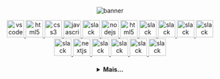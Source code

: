   <p align="center">
    <img src="./banner.png" alt="banner" />
  </p>

  <p align="center">
   <a href="https://code.visualstudio.com/">
      <img src="https://cdn.jsdelivr.net/gh/devicons/devicon/icons/vscode/vscode-original.svg" alt="vscode" width="40" height="40"/>
   </a>
   <a href="https://developer.mozilla.org/pt-BR/docs/Web/HTML">
      <img src="https://cdn.jsdelivr.net/gh/devicons/devicon/icons/html5/html5-plain.svg" alt="html5" width="40" height="40"/>
   </a>
   <a href="https://developer.mozilla.org/pt-BR/docs/Web/CSS">
      <img src="https://cdn.jsdelivr.net/gh/devicons/devicon/icons/css3/css3-plain.svg" alt="css3" width="40" height="40"/>
   </a>
   <a href="https://developer.mozilla.org/en-US/docs/Web/JavaScript">
      <img src="https://cdn.jsdelivr.net/gh/devicons/devicon/icons/javascript/javascript-original.svg" alt="javascript" width="40" height="40"/>
   </a>
   <a href="https://www.typescriptlang.org/">
      <img src="https://cdn.jsdelivr.net/gh/devicons/devicon/icons/typescript/typescript-original.svg" alt="slack" width="40" height="40"/>
   </a>
   <a href="https://nodejs.org">
      <img src="https://cdn.jsdelivr.net/gh/devicons/devicon/icons/nodejs/nodejs-plain.svg" alt="nodejs" width="40" height="40"/>
   </a>
   <a href="https://nestjs.com/">
      <img src="https://cdn.jsdelivr.net/gh/devicons/devicon/icons/nestjs/nestjs-plain.svg" alt="html5" width="40" height="40"/>
   </a>
   <a href="https://graphql.org/">
      <img src="https://cdn.jsdelivr.net/gh/devicons/devicon/icons/graphql/graphql-plain.svg" alt="slack" width="40" height="40"/>
   </a>
   <a href="https://redis.io/">
      <img src="https://cdn.jsdelivr.net/gh/devicons/devicon/icons/redis/redis-original.svg" alt="slack" width="40" height="40"/>
   </a>
   <a href="https://www.postgresql.org/">
      <img src="https://cdn.jsdelivr.net/gh/devicons/devicon/icons/postgresql/postgresql-plain.svg" alt="slack" width="40" height="40"/>
   </a>
   <a href="https://www.mongodb.com/">
      <img src="https://cdn.jsdelivr.net/gh/devicons/devicon/icons/mongodb/mongodb-original.svg" alt="slack" width="40" height="40"/>
   </a>
   <a href="https://pt-br.reactjs.org/">
      <img src="https://cdn.jsdelivr.net/gh/devicons/devicon/icons/react/react-original.svg" alt="slack" width="40" height="40"/>
   </a>
   <a href="https://nextjs.org/">
      <img src="https://cdn.jsdelivr.net/gh/devicons/devicon/icons/nextjs/nextjs-line.svg" alt="nextjs" width="40" height="40"/>
   </a>
   <a href="https://tailwindcss.com/">
      <img src="https://cdn.jsdelivr.net/gh/devicons/devicon/icons/tailwindcss/tailwindcss-plain.svg" alt="slack" width="40" height="40"/>
   </a>
   <a href="https://mui.com/pt/">
      <img src="https://cdn.jsdelivr.net/gh/devicons/devicon/icons/materialui/materialui-original.svg" alt="slack" width="40" height="40"/>
   </a>
   <a href="https://jestjs.io/pt-BR/">
      <img src="https://cdn.jsdelivr.net/gh/devicons/devicon/icons/jest/jest-plain.svg" alt="slack" width="40" height="40"/>
   </a>
   <a href="https://www.linkedin.com/in/lemuel-p-figueira-237860186/">
      <img src="https://cdn.jsdelivr.net/gh/devicons/devicon/icons/linkedin/linkedin-original.svg" alt="slack" width="40" height="40"/>
   </a>
</p>

<h4 align="center">
<details>
<summary>Mais...</summary>
<h1 align="center"><img src="https://media.giphy.com/media/hvRJCLFzcasrR4ia7z/giphy.gif" width="25px">Oi meu nome é Lemuel</h1></img>

<p align="center">
  <a href="https://github.com/LemuelFigueira">
    <img
      align="center"
      height="150em"
      src="https://github-readme-stats.vercel.app/api?username=LemuelFigueira&show_icons=true&include_all_commits=true&count_private=true&theme=tokyonight"
    />
  </a>
  <a href="https://github.com/LemuelFigueira">
    <img
      align="center"
      height="150em"
      src="https://github-readme-stats.vercel.app/api/top-langs/?username=LemuelFigueira&show_icons=true&include_all_commits=true&count_private=true&layout=compact&theme=tokyonight"
    />
  </a>
</p>


<p align="center">
  <a href="https://github.com/LemuelFigueira">
    <img
      align="center"
      src="https://github-profile-trophy.vercel.app/?username=LemuelFigueira&theme=onedark&no-frame=true&row=1&&margin-w=20&no-bg=true"
    />
  </a>
</a>
</p>

<h3 align="center">Trabalhando em:</h3>

<p align="center">
  <a href="https://github.com/LemuelFigueira/linscrap-service">
    <img
      align="center"
      height="120em"
      src="https://github-readme-stats.vercel.app/api/pin/?username=LemuelFigueira&repo=linscrap-service&theme=tokyonight">
    </img>
  </a>
</p>

<h3 align="center">Sobre mim:</h3>

<p align="center">
  <a href="https://instagram.com/LemuelFigueira/">
    <img
      align="center"
      src="https://img.shields.io/badge/Instagram-1C1C1C?style=for-the-badge&logo=instagram&logoColor=00FFFF"
    />
  </a>
  <a href="https://twitter.com/LemuelFigueira">
    <img
      align="center"
      src="https://img.shields.io/badge/Twitter-1C1C1C?style=for-the-badge&logo=twitter&logoColor=00FFFF"
    />
  </a>
  <a href="https://www.linkedin.com/in/lemuel-p-figueira-237860186/">
    <img
         align="center"
         src="https://img.shields.io/badge/LinkedIn-1C1C1C?style=for-the-badge&logo=linkedin&logoColor=00FFFF"
  </a>
</p>
<h5 align="center">@pv.lemu</h5>
</details>

